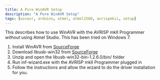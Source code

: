 ```yaml
---
title: A Pure WinAVR Setup
description: "A Pure WinAVR Setup"
tags: [winavr, arduino, atmel, atmel2560, avrispmkii, setup]
---
```

This describes how to use WinAVR with the AVRISP mkII Programmer *without* using Atmel Studio. This has been tried on Windows 7.

1. Install WinAVR from [SourceForge](http://sourceforge.net/projects/winavr/files/)
2. Download libusb-win32 from [SourceForge](http://sourceforge.net/p/libusb-win32/wiki/Home/)
3. Unzip and open the libusb-win32-bin-1.2.6.0/bin/ folder
4. Run inf-wizard.exe with the AVRISP mkII Programmer plugged in
5. Follow the instructions and allow the wizard to do the driver installation for you.

